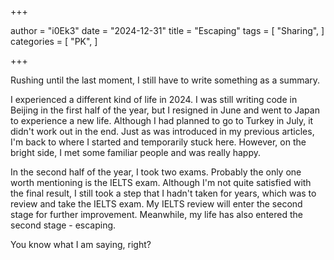+++

author = "i0Ek3"
date = "2024-12-31"
title = "Escaping" 
tags = [
    "Sharing",
]
categories = [
    "PK",
]

+++

Rushing until the last moment, I still have to write something as a summary.

I experienced a different kind of life in 2024. I was still writing code in Beijing in the first half of the year, but I resigned in June and went to Japan to experience a new life. Although I had planned to go to Turkey in July, it didn't work out in the end. Just as was introduced in my previous articles, I'm back to where I started and temporarily stuck here. However, on the bright side, I met some familiar people and was really happy. 

In the second half of the year, I took two exams. Probably the only one worth mentioning is the IELTS exam. Although I'm not quite satisfied with the final result, I still took a step that I hadn't taken for years, which was to review and take the IELTS exam. My IELTS review will enter the second stage for further improvement. Meanwhile, my life has also entered the second stage - escaping.

You know what I am saying, right?

